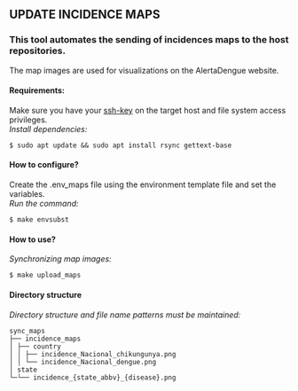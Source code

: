 ## UPDATE INCIDENCE MAPS

### This tool automates the sending of incidences maps to the host repositories.
The map images are used for visualizations on the AlertaDengue website.

#### Requirements:

Make sure you have your [ssh-key](https://www.ssh.com/academy/ssh/keygen#ssh-keys-and-public-key-authentication) on the target host and file system access privileges.  
*Install dependencies:*
``` 
$ sudo apt update && sudo apt install rsync gettext-base
``` 

#### How to configure?

Create the .env_maps file using the environment template file and set the variables.  
*Run the command:*
``` 
$ make envsubst
``` 

#### How to use?
*Synchronizing map images:*
``` 
$ make upload_maps
``` 

#### Directory structure
*Directory structure and file name patterns must be maintained:*
```
sync_maps
├── incidence_maps
│ ├── country
│ │ ├── incidence_Nacional_chikungunya.png
│ │ └── incidence_Nacional_dengue.png
│ state
└─└── incidence_{state_abbv}_{disease}.png

```
